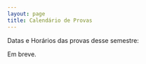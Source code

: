 ```yaml
---
layout: page
title: Calendário de Provas
---
```


Datas e Horários das provas desse semestre: 

Em breve.

<!-- <a href="/horarios/provas2.pdf" target="_blank">Provas</a> -->

<!-- ### CC1P43 e CC2P43

Provas da turma do <a href="/docs/provas1-2sem.pdf" target="_blank">primeiro ano</a>

### CC5P43 e CC6P43

Provas da turma do <a href="/docs/provas5-6sem.pdf" target="_blank">terceiro ano</a>

### CC7P43 e CC8P43

Provas da turma do <a href="/docs/provas7-8sem.pdf" target="_blank">quarto ano</a>
 -->
